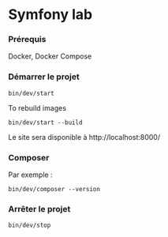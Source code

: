 # Symfony lab

### Prérequis
Docker, Docker Compose

### Démarrer le projet
```shell
bin/dev/start
```

To rebuild images
```shell
bin/dev/start --build
```
Le site sera disponible à http://localhost:8000/
### Composer
Par exemple :
```shell
bin/dev/composer --version
```

### Arrêter le projet
```shell
bin/dev/stop
```
